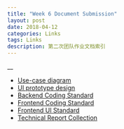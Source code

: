 ```yaml
---
title: "Week 6 Document Submission"
layout: post
date: 2018-04-12
categories: Links
tags: Links
description: 第二次团队作业文档索引
---
```

__
- [Use-case diagram](https://github.com/TheYelda/Dashboard/blob/master/use_case.md)
- [UI prototype design]()
- [Backend Coding Standard]()
- [Frontend Coding Standard]()
- [Frontend UI Standard]()
- [Technical Report Collection](https://github.com/TheYelda/Dashboard/reports)



